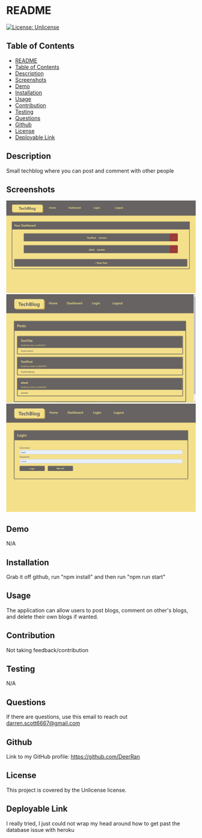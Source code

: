 
# README
[![License: Unlicense](https://img.shields.io/badge/license-Unlicense-green)](http://unlicense.org/)
## Table of Contents   
- [README](#datatitle)
- [Table of Contents](#table-of-contents)
- [Description](#description)
- [Screenshots](#screenshots)
- [Demo](#demo)
- [Installation](#installation)
- [Usage](#usage)
- [Contribution](#contribution)
- [Testing](#testing)
- [Questions](#questions)
- [Github](#github)
- [License](#license)
- [Deployable Link](#deployable-link)
## Description  
Small techblog where you can post and comment with other people
## Screenshots
![Screenshot of program](https://github.com/DeerRan/TechBlog/blob/main/Assets/Screenshot1.png?raw=true)
![Screenshot of program](https://github.com/DeerRan/TechBlog/blob/main/Assets/Screenshot2.png?raw=true)
![Screenshot of program](https://github.com/DeerRan/TechBlog/blob/main/Assets/Screenshot3.png?raw=true)
## Demo
N/A
## Installation
Grab it off github, run "npm install" and then run "npm run start"
## Usage
The application can allow users to post blogs, comment on other's blogs, and delete their own blogs if wanted. 
## Contribution
Not taking feedback/contribution
## Testing
N/A
## Questions
If there are questions, use this email to reach out darren.scott6667@gmail.com
## Github
Link to my GitHub profile: https://github.com/DeerRan
## License
This project is covered by the Unlicense license.
## Deployable Link
I really tried, I just could not wrap my head around how to get past the database issue with heroku
